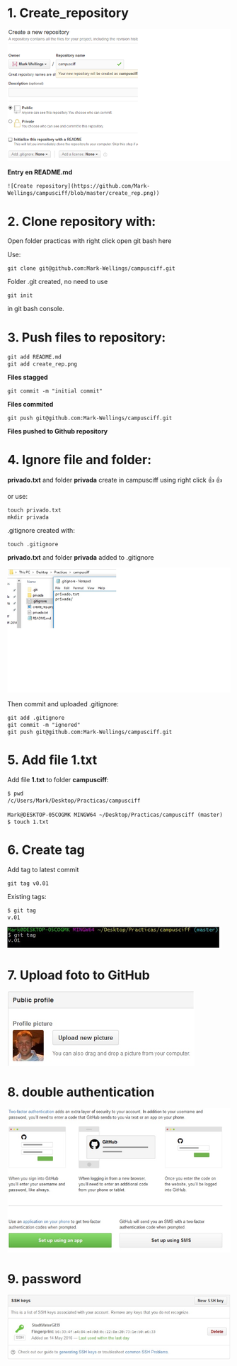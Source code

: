 # 1. Create_repository


![Create repository](https://github.com/Mark-Wellings/campusciff/blob/master/create_rep.png)


**Entry en README.md**


    ![Create repository](https://github.com/Mark-Wellings/campusciff/blob/master/create_rep.png))



# 2. Clone repository with: 

Open folder practicas with right click open git bash here


Use: 

    git clone git@github.com:Mark-Wellings/campusciff.git


Folder .git created, no need to use


    git init


in git bash console.




# 3. Push files to repository:


    git add README.md
    git add create_rep.png


**Files stagged**
    

    git commit -m "initial commit"


**Files commited**


    git push git@github.com:Mark-Wellings/campusciff.git
    
    
   **Files pushed to Github repository**


# 4. Ignore file and folder:

**privado.txt** and folder **privada** create in campusciff using right click :+1: :+1:

or use:


    touch privado.txt
    mkdir privada

.gitignore created with:

    touch .gitignore

 **privado.txt** and folder **privada** added to .gitignore
 
 ![ignored](https://github.com/Mark-Wellings/campusciff/blob/master/ignored.jpg)
 
Then commit and uploaded .gitignore:

    git add .gitignore
    git commit -m "ignored"
    git push git@github.com:Mark-Wellings/campusciff.git

# 5. Add file 1.txt


Add file **1.txt** to folder **campusciff**:


    $ pwd
    /c/Users/Mark/Desktop/Practicas/campusciff

    Mark@DESKTOP-05COGMK MINGW64 ~/Desktop/Practicas/campusciff (master)
    $ touch 1.txt

# 6. Create tag

Add tag to latest commit

    git tag v0.01

Existing tags:

    $ git tag
    v.01

![tag](https://github.com/Mark-Wellings/campusciff/blob/master/tag.jpg)
# 7. Upload foto to GitHub



![foto](https://github.com/Mark-Wellings/campusciff/blob/master/foto.jpg)
# 8. double authentication



![double](https://github.com/Mark-Wellings/campusciff/blob/master/doubleauth.jpg)
# 9. password



![pw](https://github.com/Mark-Wellings/campusciff/blob/master/pw.jpg)








    



    





     
  









     
  








     
  







